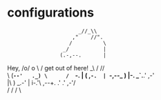 # configurations

                           _//_\\
                         ,"    //".
                        /          \
                      _/           |
                     (.-,--.       |
  Hey,               /o/  o \     /
   get out of here!  \_\    /  /\/\
             \       (__`--'   ._)
              \      /  `-.     |
                    (     ,`-.  |
                     `-,--\_  ) |-.
                      _`.__.'  ,-' \
                     |\ )  _.-'    |
                     i-\.'\     ,--+.
                   .' .'   \,-'/     \
                  / /         /       \
